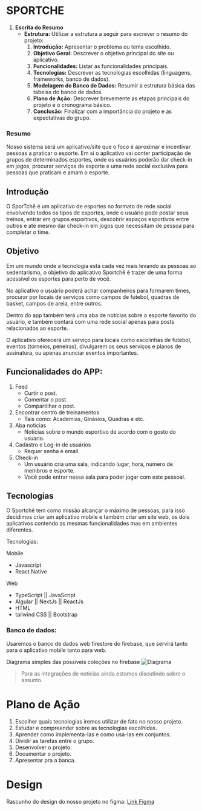 # SPORTCHE

1. **Escrita do Resumo**
    - **Estrutura:** Utilizar a estrutura a seguir para escrever o resumo do projeto:
        1. **Introdução:** Apresentar o problema ou tema escolhido.
        2. **Objetivo Geral:** Descrever o objetivo principal do site ou aplicativo.
        3. **Funcionalidades:** Listar as funcionalidades principais.
        4. **Tecnologias:** Descrever as tecnologias escolhidas (linguagens, frameworks, banco de dados).
        5. **Modelagem do Banco de Dados:** Resumir a estrutura básica das tabelas do banco de dados.
        6. **Plano de Ação:** Descrever brevemente as etapas principais do projeto e o cronograma básico.
        7. **Conclusão:** Finalizar com a importância do projeto e as expectativas do grupo.

### Resumo
Nosso sistema será um aplicativo/site que o foco é aproximar e incentivar pessoas a praticar o esporte. Em si o aplicativo vai conter participação de grupos de determinados esportes, onde os usuários poderão dar check-in em jogos, procurar serviços de esporte e uma rede social exclusiva para pessoas que praticam e amam o esporte. 

## Introdução

O SporTchê é um aplicativo de esportes no formato de rede social envolvendo todos os tipos de esportes, onde o usuário pode postar seus treinos, entrar em grupos esportivos, descobrir  espaços esportivos entre outros e até mesmo dar check-in em jogos que necessitam de pessoa para completar o time. 

## Objetivo

Em um mundo onde a tecnologia está cada vez mais levando as pessoas ao sedentarismo, o objetivo do aplicativo Sportchê é trazer de uma forma acessível os esportes para perto de você.

No aplicativo o usuário poderá achar companheiros para formarem times, procurar por locais de serviços como campos de futebol, quadras de basket, campos de areia, entre outros. 

Dentro do app também terá uma aba de notícias sobre o esporte favorito do usuário, e também contará com uma rede social apenas para posts relacionados ao esporte.

O aplicativo oferecerá um serviço para locais como escolinhas de futebol, eventos (torneios, peneiras), divulgarem os seus serviços e planos de assinatura, ou apenas anunciar eventos importantes.


## Funcionalidades do APP:

1. Feed
    - Curtir o post.
    - Comentar o post.
    - Compartilhar o post.
2. Encontrar centro de treinamentos
    - Tais como: Academias, Ginásios, Quadras e etc.
3. Aba noticias
    - Noticias sobre o mundo esportivo de acordo com o gosto do usuario.
4. Cadastro e Log-in de usuários
    - Requer senha e email.
5. Check-in
    - Um usuário cria uma sala, indicando lugar, hora, numero de membros e esporte.
    - Você pode entrar nessa sala para poder jogar com este pessoal.

## Tecnologias
O Sportchê tem como missão alcançar o máximo de pessoas, para isso decidimos criar um aplicativo mobile e também criar um site web, os dois aplicativos contendo as mesmas funcionalidades mas em ambientes diferentes.

Tecnologias:

Mobile
- Javascript
- React Native

Web
- TypeScript || JavaScript
- Algular || NextJs || ReactJs
- HTML
- tailwind CSS || Bootstrap

### Banco de dados:

Usaremos o banco de dados web firestore do firebase, que servirá tanto para o aplicativo mobile tanto para web.

Diagrama simples das possíveis coleções no firebase
![Diagrama](https://github.com/TymotheoTrisch/sportche-projeto-itegrador/blob/main/Diagrama.png)

> Para as integrações de notícias ainda estamos discutindo sobre o assunto.

# Plano de Ação
1. Escolher quais tecnologias iremos utilizar de fato no nosso projeto.
2. Estudar e compreender sobre as tecnologias escolhidas.
3. Aprender como implementa-las e como usa-las em conjuntos.
4. Dividir as tarefas entre o grupo.
5. Desenvolver o projeto.
6. Documentar o projeto.
7. Apresentar pra a banca.

# Design
Rascunho do design do nosso projeto no figma:
[Link Figma](https://www.figma.com/design/YAOnHQFfVGWExzsqqdSoeZ/Sportch%C3%AA?node-id=0-1&t=PLs5l83oen4JsBRv-0)
